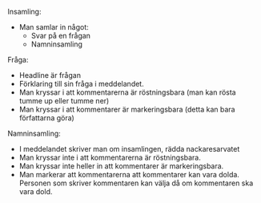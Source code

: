 Insamling:
- Man samlar in något:
	- Svar på en frågan
	- Namninsamling
 
Fråga:
- Headline är frågan
- Förklaring till sin fråga i meddelandet.
- Man kryssar i att kommentarerna är röstningsbara (man kan rösta tumme up eller tumme ner)
- Man kryssar i att kommentarer är markeringsbara (detta kan bara författarna göra)

Namninsamling:
- I meddelandet skriver man om insamlingen, rädda nackaresarvatet
- Man kryssar inte i att kommentarerna är röstningsbara.
- Man kryssar inte heller in att kommentarer är markeringsbara.
- Man markerar att kommentarerna att kommentarer kan vara dolda. Personen som skriver kommentaren kan välja då om kommentaren ska vara dold.

